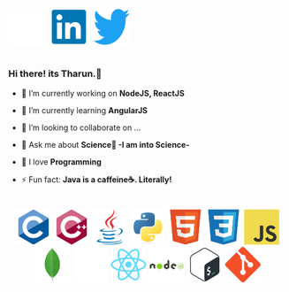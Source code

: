 <a  href="https://www.github.com/tharun0120"><img src="./icons/github-original.svg" width="65" color="white"/></a> &nbsp;
<a  href="www.linkedin.com/tharunkumar0120"><img src="./icons/linkedin-original.svg" width="65" /></a> &nbsp;
<a  href=""><img src="./icons/twitter-original.svg" width="65" /></a>

<h1 align="center"></h1>

### Hi there! its Tharun.👋

- 🔭 I’m currently working on **NodeJS, ReactJS**

- 🌱 I’m currently learning **AngularJS**

- 👯 I’m looking to collaborate on ...

- 💬 Ask me about **Science🧪 -I am into Science-**

- 💙 I love **Programming**

- ⚡ Fun fact: **Java is a caffeine☕. Literally!**

<h1 align="center"></h1>
<p align="center">
  <img src="./logos/c.svg" width="65" height="65" />
  <img src="./logos/cplusplus.svg" width="65" height="65"/>
  <img src="./logos/java.svg" width="65" height="65"/>
  <img src="./logos/python.svg" width="65" height="65"/>
  <img src="./logos/html5.svg" width="65" height="65"/>
  <img src="./logos/css.svg" width="65" height="65"/>
  <img src="./logos/javascript.svg" width="65" height="65"/>
  <img src="./logos/mongodb.svg" width="65" height="65"/>
  <img src="./logos/express.svg" width="65" height="65" color="white"/>
  <img src="./logos/react.svg" width="65" height="65" color="white"/>
  <img src="./logos/nodejs.svg" width="65" height="65"/>
  <img src="./logos/bash.svg" width="65" height="65"/>
  <img src="./logos/git.svg" width="65" height="65"/>
</p>
